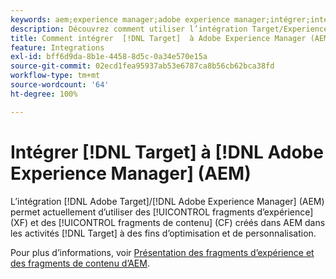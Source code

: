 ```yaml
---
keywords: aem;experience manager;adobe experience manager;intégrer;intégration
description: Découvrez comment utiliser l’intégration Target/Experience Manager.
title: Comment intégrer  [!DNL Target]  à Adobe Experience Manager (AEM) ?
feature: Integrations
exl-id: bff6d9da-8b1e-4458-8d5c-0a34e570e15a
source-git-commit: 02ecd1fea95937ab53e6787ca8b56cb62bca38fd
workflow-type: tm+mt
source-wordcount: '64'
ht-degree: 100%

---
```


# Intégrer [!DNL Target] à [!DNL Adobe Experience Manager] (AEM)

L’intégration [!DNL Adobe Target]/[!DNL Adobe Experience Manager] (AEM) permet actuellement d’utiliser des [!UICONTROL fragments d’expérience] (XF) et des [!UICONTROL fragments de contenu] (CF) créés dans AEM dans les activités [!DNL Target] à des fins d’optimisation et de personnalisation.

Pour plus d’informations, voir [Présentation des fragments d’expérience et des fragments de contenu d’AEM](/help/main/c-integrating-target-with-mac/aem/aem-experience-and-content-fragments.md).
